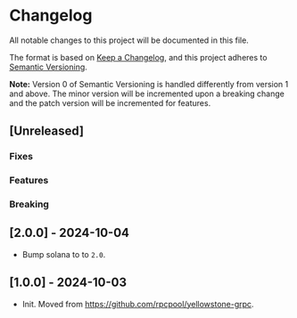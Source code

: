 # Changelog

All notable changes to this project will be documented in this file.

The format is based on [Keep a Changelog](https://keepachangelog.com/en/1.0.0/),
and this project adheres to [Semantic Versioning](https://semver.org/spec/v2.0.0.html).

**Note:** Version 0 of Semantic Versioning is handled differently from version 1 and above.
The minor version will be incremented upon a breaking change and the patch version will be incremented for features.

## [Unreleased]

### Fixes

### Features

### Breaking

## [2.0.0] - 2024-10-04

- Bump solana to to `2.0`.

## [1.0.0] - 2024-10-03

- Init. Moved from https://github.com/rpcpool/yellowstone-grpc.
